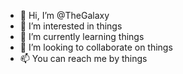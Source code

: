 - 👋 Hi, I’m @TheGalaxy
- 👀 I’m interested in things
- 🌱 I’m currently learning things
- 💞️ I’m looking to collaborate on things
- 📫 You can reach me by things

<!---
DeezGalaxyNuts/DeezGalaxyNuts is a ✨ special ✨ repository because its `README.md` (this file) appears on your GitHub profile.
You can click the Preview link to take a look at your changes.
--->

